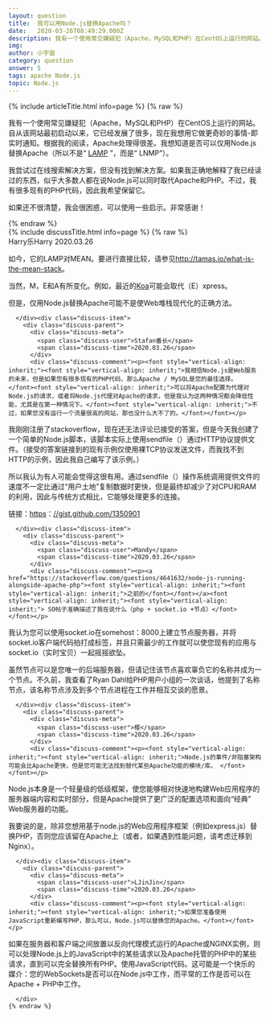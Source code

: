 ```yaml
---
layout: question
title:  我可以用Node.js替换Apache吗？
date:   2020-03-26T08:49:29.000Z
description: 我有一个使用常见嫌疑犯（Apache，MySQL和PHP）在CentOS上运行的网站。自从该网站最初启动以来，它已经发展了很多，现在我想用它做更奇妙的事情...
img: 
author: 小宇宙
category: question
answer: 5
tags: apache Node.js
topic: Node.js
---
```

<div class="article-root">
  <div class="article">
    {% include articleTitle.html info=page %}
    {% raw %}
    <div class="article-content"><p><font style="vertical-align: inherit;"><font style="vertical-align: inherit;">我有一个使用常见嫌疑犯（Apache，MySQL和PHP）在CentOS上运行的网站。</font><font style="vertical-align: inherit;">自从该网站最初启动以来，它已经发展了很多，现在我想用它做更奇妙的事情-即实时通知。</font><font style="vertical-align: inherit;">根据我的阅读，Apache处理得很差。</font><font style="vertical-align: inherit;">我想知道是否可以仅用Node.js替换Apache（所以不是“ </font></font><a href="http://en.wikipedia.org/wiki/LAMP_%28software_bundle%29"><font style="vertical-align: inherit;"><font style="vertical-align: inherit;">LAMP</font></font></a><font style="vertical-align: inherit;"><font style="vertical-align: inherit;"> ”，而是“ LNMP”）。</font></font></p>

<p><font style="vertical-align: inherit;"><font style="vertical-align: inherit;">我尝试过在线搜索解决方案，但没有找到解决方案。</font><font style="vertical-align: inherit;">如果我正确地解释了我已经读过的东西，似乎大多数人都在说Node.js可以同时取代Apache和PHP。</font><font style="vertical-align: inherit;">不过，我有很多现有的PHP代码，因此我希望保留它。</font></font></p>

<p><font style="vertical-align: inherit;"><font style="vertical-align: inherit;">如果还不很清楚，我会很困惑，可以使用一些启示。</font><font style="vertical-align: inherit;">非常感谢！</font></font></p></div>
    {% endraw %}
  </div>

  <div class="discuss-wrapper">
    {% include discussTitle.html info=page %}
    {% raw %}
    <div class="discuss-item">
        <div class="discuss-parent">
          <div class="discuss-meta">
            <span class="discuss-user">Harry乐Harry</span>
            <span class="discuss-time">2020.03.26</span>
          </div>
          <div class="discuss-comment"><p><font style="vertical-align: inherit;"><font style="vertical-align: inherit;">如今，它的LAMP对MEAN。</font><font style="vertical-align: inherit;">要进行直接比较，请参见</font></font><a href="http://tamas.io/what-is-the-mean-stack" rel="nofollow"><font style="vertical-align: inherit;"><font style="vertical-align: inherit;">http://tamas.io/what-is-the-mean-stack</font></font></a><font style="vertical-align: inherit;"><font style="vertical-align: inherit;">。</font></font></p>

<p><font style="vertical-align: inherit;"><font style="vertical-align: inherit;">当然，M，E和A有所变化。</font><font style="vertical-align: inherit;">例如，最近的</font></font><a href="https://github.com/koajs/koa" rel="nofollow"><font style="vertical-align: inherit;"><font style="vertical-align: inherit;">Koa</font></font></a><font style="vertical-align: inherit;"><font style="vertical-align: inherit;">可能会取代（E）xpress。</font></font></p>

<p><font style="vertical-align: inherit;"><font style="vertical-align: inherit;">但是，仅用Node.js替换Apache可能不是使Web堆栈现代化的正确方法。</font></font></p></div>
        </div>
        
      </div><div class="discuss-item">
        <div class="discuss-parent">
          <div class="discuss-meta">
            <span class="discuss-user">Stafan番长</span>
            <span class="discuss-time">2020.03.26</span>
          </div>
          <div class="discuss-comment"><p><font style="vertical-align: inherit;"><font style="vertical-align: inherit;">我相信Node.js是Web服务的未来，但是如果您有很多现有的PHP代码，那么Apache / MySQL是您的最佳选择。</font><font style="vertical-align: inherit;">可以将Apache配置为代理对Node.js的请求，或者将Node.js代理对Apache的请求，但是我认为这两种情况都会降低性能，尤其是在第一种情况下。</font><font style="vertical-align: inherit;">不过，如果您没有运行一个流量很高的网站，那也没什么大不了的。</font></font></p>

<p><font style="vertical-align: inherit;"><font style="vertical-align: inherit;">我刚刚注册了stackoverflow，现在还无法评论已接受的答案，但是今天我创建了一个简单的Node.js脚本，该脚本实际上使用sendfile（）通过HTTP协议提供文件。</font><font style="vertical-align: inherit;">（接受的答案链接到的现有示例仅使用裸TCP协议发送文件，而我找不到HTTP的示例，因此我自己编写了该示例。）</font></font></p>

<p><font style="vertical-align: inherit;"><font style="vertical-align: inherit;">所以我认为有人可能会觉得这很有用。</font><font style="vertical-align: inherit;">通过sendfile（）操作系统调用提供文件的速度不一定比通过“用户土地”复制数据时更快，但是最终却减少了对CPU和RAM的利用，因此与传统方式相比，它能够处理更多的连接。</font></font></p>

<p><font style="vertical-align: inherit;"><font style="vertical-align: inherit;">链接：</font><a href="https://gist.github.com/1350901" rel="noreferrer"><font style="vertical-align: inherit;">https</font></a><font style="vertical-align: inherit;">：</font></font><a href="https://gist.github.com/1350901" rel="noreferrer"><font style="vertical-align: inherit;"><font style="vertical-align: inherit;">//gist.github.com/1350901</font></font></a></p></div>
        </div>
        
      </div><div class="discuss-item">
        <div class="discuss-parent">
          <div class="discuss-meta">
            <span class="discuss-user">Mandy</span>
            <span class="discuss-time">2020.03.26</span>
          </div>
          <div class="discuss-comment"><p><a href="https://stackoverflow.com/questions/4641632/node-js-running-alongside-apache-php"><font style="vertical-align: inherit;"><font style="vertical-align: inherit;">之前的</font></font></a><font style="vertical-align: inherit;"><font style="vertical-align: inherit;"> SO帖子准确描述了我在说什么（php + socket.io +节点）</font></font></p>

<p><font style="vertical-align: inherit;"><font style="vertical-align: inherit;">我认为您可以使用socket.io在somehost：8000上建立节点服务器，并将socket.io客户端代码拍打成标签，并且只需最少的工作就可以使您现有的应用与socket.io（实时宝贝）一起摇摇欲坠。</font></font></p>

<p><font style="vertical-align: inherit;"><font style="vertical-align: inherit;">虽然节点可以是您唯一的后端服务器，但请记住该节点喜欢辜负它的名称并成为一个节点。</font><font style="vertical-align: inherit;">不久前，我查看了Ryan Dahl给PHP用户小组的一次谈话，他提到了名称节点，该名称节点涉及到多个节点进程在工作并相互交谈的愿景。  </font></font></p></div>
        </div>
        
      </div><div class="discuss-item">
        <div class="discuss-parent">
          <div class="discuss-meta">
            <span class="discuss-user">樱</span>
            <span class="discuss-time">2020.03.26</span>
          </div>
          <div class="discuss-comment"><p><font style="vertical-align: inherit;"><font style="vertical-align: inherit;">Node.js的事件/非阻塞架构可能会比Apache更快，但是您可能无法找到替代某些Apache功能的模块/库。 </font></font></p>

<p><font style="vertical-align: inherit;"><font style="vertical-align: inherit;">Node.js本身是一个轻量级的低级框架，使您能够相对快速地构建Web应用程序的服务器端内容和实时部分，但是Apache提供了更广泛的配置选项和面向“经典” Web服务器的功能。 </font></font></p>

<p><font style="vertical-align: inherit;"><font style="vertical-align: inherit;">我要说的是，除非您想用基于node.js的Web应用程序框架（例如express.js）替换PHP，否则您应该留在Apache上（或者，如果遇到性能问题，请考虑迁移到Nginx）。</font></font></p></div>
        </div>
        
      </div><div class="discuss-item">
        <div class="discuss-parent">
          <div class="discuss-meta">
            <span class="discuss-user">LJinJin</span>
            <span class="discuss-time">2020.03.26</span>
          </div>
          <div class="discuss-comment"><p><font style="vertical-align: inherit;"><font style="vertical-align: inherit;">如果您准备使用JavaScript重新编写PHP，那么可以，Node.js可以替换您的Apache。</font></font></p>

<p><font style="vertical-align: inherit;"><font style="vertical-align: inherit;">如果在服务器和客户端之间放置以反向代理模式运行的Apache或NGINX实例，则可以处理Node.js上的JavaScript中的某些请求以及Apache托管的PHP中的某些请求，直到可以完全替换所有PHP。使用JavaScript代码。</font><font style="vertical-align: inherit;">这可能是一个快乐的媒介：您的WebSockets是否可以在Node.js中工作，而平常的工作是否可以在Apache + PHP中工作。</font></font></p></div>
        </div>
        
      </div>
    {% endraw %}
  </div>
<div>
